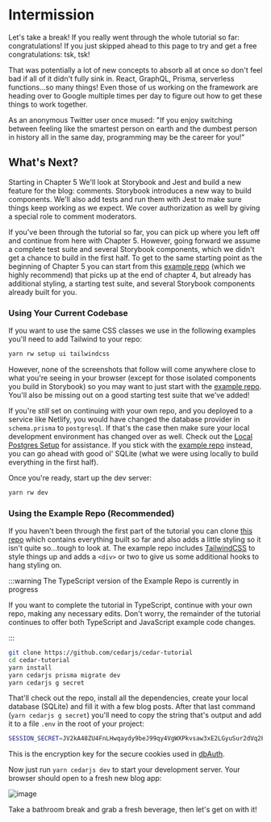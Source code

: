 # Intermission

Let's take a break! If you really went through the whole tutorial so far: congratulations! If you just skipped ahead to this page to try and get a free congratulations: tsk, tsk!

That was potentially a lot of new concepts to absorb all at once so don't feel bad if all of it didn't fully sink in. React, GraphQL, Prisma, serverless functions...so many things! Even those of us working on the framework are heading over to Google multiple times per day to figure out how to get these things to work together.

As an anonymous Twitter user once mused: "If you enjoy switching between feeling like the smartest person on earth and the dumbest person in history all in the same day, programming may be the career for you!"

## What's Next?

Starting in Chapter 5 We'll look at Storybook and Jest and build a new feature for the blog: comments. Storybook introduces a new way to build components. We'll also add tests and run them with Jest to make sure things keep working as we expect. We cover authorization as well by giving a special role to comment moderators.

If you've been through the tutorial so far, you can pick up where you left off and continue from here with Chapter 5. However, going forward we assume a complete test suite and several Storybook components, which we didn't get a chance to build in the first half. To get to the same starting point as the beginning of Chapter 5 you can start from this [example repo](https://github.com/cedarjs/cedar-tutorial) (which we highly recommend) that picks up at the end of chapter 4, but already has additional styling, a starting test suite, and several Storybook components already built for you.

### Using Your Current Codebase

If you want to use the same CSS classes we use in the following examples you'll need to add Tailwind to your repo:

```bash
yarn rw setup ui tailwindcss
```

However, none of the screenshots that follow will come anywhere close to what you're seeing in your browser (except for those isolated components you build in Storybook) so you may want to just start with the [example repo](https://github.com/cedarjs/cedar-tutorial). You'll also be missing out on a good starting test suite that we've added!

If you're _still_ set on continuing with your own repo, and you deployed to a service like Netlify, you would have changed the database provider in `schema.prisma` to `postgresql`. If that's the case then make sure your local development environment has changed over as well. Check out the [Local Postgres Setup](../local-postgres-setup.md) for assistance. If you stick with the [example repo](https://github.com/cedarjs/cedar-tutorial) instead, you can go ahead with good ol' SQLite (what we were using locally to build everything in the first half).

Once you're ready, start up the dev server:

```bash
yarn rw dev
```

### Using the Example Repo (Recommended)

If you haven't been through the first part of the tutorial you can clone [this repo](https://github.com/cedarjs/cedar-tutorial) which contains everything built so far and also adds a little styling so it isn't quite so...tough to look at. The example repo includes [TailwindCSS](https://tailwindcss.com) to style things up and adds a `<div>` or two to give us some additional hooks to hang styling on.

:::warning The TypeScript version of the Example Repo is currently in progress

If you want to complete the tutorial in TypeScript, continue with your own repo, making any necessary edits. Don't worry, the remainder of the tutorial continues to offer both TypeScript and JavaScript example code changes.

:::

```bash
git clone https://github.com/cedarjs/cedar-tutorial
cd cedar-tutorial
yarn install
yarn cedarjs prisma migrate dev
yarn cedarjs g secret
```

That'll check out the repo, install all the dependencies, create your local database (SQLite) and fill it with a few blog posts. After that last command (`yarn cedarjs g secret`) you'll need to copy the string that's output and add it to a file `.env` in the root of your project:

```bash title=".env"
SESSION_SECRET=JV2kA48ZU4FnLHwqaydy9beJ99qy4VgWXPkvsaw3xE2LGyuSur2dVq2PsPkPfygr
```

This is the encryption key for the secure cookies used in [dbAuth](/docs/tutorial/chapter4/authentication#session-secret).

Now just run `yarn cedarjs dev` to start your development server. Your browser should open to a fresh new blog app:

![image](https://user-images.githubusercontent.com/300/101423176-54e93780-38ad-11eb-9230-ba8557764eb4.png)

Take a bathroom break and grab a fresh beverage, then let's get on with it!

